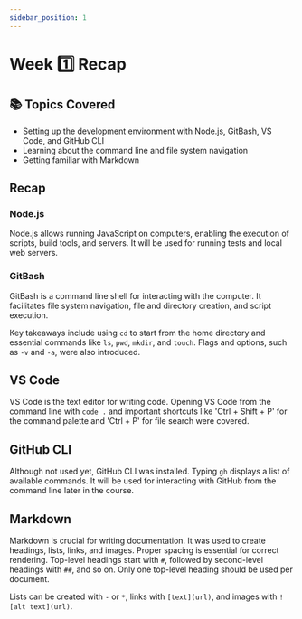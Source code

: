 ```yaml
---
sidebar_position: 1
---
```


# Week 1️⃣ Recap

## 📚 Topics Covered

- Setting up the development environment with Node.js, GitBash, VS Code, and GitHub CLI
- Learning about the command line and file system navigation
- Getting familiar with Markdown

## Recap

### Node.js

Node.js allows running JavaScript on computers, enabling the execution of scripts, build tools, and servers. It will be used for running tests and local web servers.

### GitBash

GitBash is a command line shell for interacting with the computer. It facilitates file system navigation, file and directory creation, and script execution.

Key takeaways include using `cd` to start from the home directory and essential commands like `ls`, `pwd`, `mkdir`, and `touch`. Flags and options, such as `-v` and `-a`, were also introduced.

## VS Code

VS Code is the text editor for writing code. Opening VS Code from the command line with `code .` and important shortcuts like 'Ctrl + Shift + P' for the command palette and 'Ctrl + P' for file search were covered.

## GitHub CLI

Although not used yet, GitHub CLI was installed. Typing `gh` displays a list of available commands. It will be used for interacting with GitHub from the command line later in the course.

## Markdown

Markdown is crucial for writing documentation. It was used to create headings, lists, links, and images. Proper spacing is essential for correct rendering. Top-level headings start with `#`, followed by second-level headings with `##`, and so on. Only one top-level heading should be used per document.

Lists can be created with `-` or `*`, links with `[text](url)`, and images with `![alt text](url)`.
